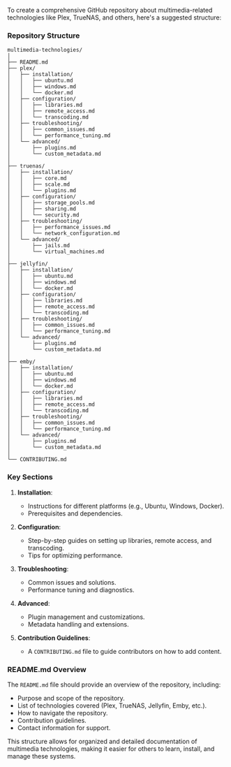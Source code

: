 To create a comprehensive GitHub repository about multimedia-related technologies like Plex, TrueNAS, and others, here's a suggested structure:

### Repository Structure

```plaintext
multimedia-technologies/
│
├── README.md
├── plex/
│   ├── installation/
│   │   ├── ubuntu.md
│   │   ├── windows.md
│   │   └── docker.md
│   ├── configuration/
│   │   ├── libraries.md
│   │   ├── remote_access.md
│   │   └── transcoding.md
│   ├── troubleshooting/
│   │   ├── common_issues.md
│   │   └── performance_tuning.md
│   └── advanced/
│       ├── plugins.md
│       └── custom_metadata.md
│
├── truenas/
│   ├── installation/
│   │   ├── core.md
│   │   ├── scale.md
│   │   └── plugins.md
│   ├── configuration/
│   │   ├── storage_pools.md
│   │   ├── sharing.md
│   │   └── security.md
│   ├── troubleshooting/
│   │   ├── performance_issues.md
│   │   └── network_configuration.md
│   └── advanced/
│       ├── jails.md
│       └── virtual_machines.md
│
├── jellyfin/
│   ├── installation/
│   │   ├── ubuntu.md
│   │   ├── windows.md
│   │   └── docker.md
│   ├── configuration/
│   │   ├── libraries.md
│   │   ├── remote_access.md
│   │   └── transcoding.md
│   ├── troubleshooting/
│   │   ├── common_issues.md
│   │   └── performance_tuning.md
│   └── advanced/
│       ├── plugins.md
│       └── custom_metadata.md
│
├── emby/
│   ├── installation/
│   │   ├── ubuntu.md
│   │   ├── windows.md
│   │   └── docker.md
│   ├── configuration/
│   │   ├── libraries.md
│   │   ├── remote_access.md
│   │   └── transcoding.md
│   ├── troubleshooting/
│   │   ├── common_issues.md
│   │   └── performance_tuning.md
│   └── advanced/
│       ├── plugins.md
│       └── custom_metadata.md
│
└── CONTRIBUTING.md
```

### Key Sections

1. **Installation**:
   - Instructions for different platforms (e.g., Ubuntu, Windows, Docker).
   - Prerequisites and dependencies.

2. **Configuration**:
   - Step-by-step guides on setting up libraries, remote access, and transcoding.
   - Tips for optimizing performance.

3. **Troubleshooting**:
   - Common issues and solutions.
   - Performance tuning and diagnostics.

4. **Advanced**:
   - Plugin management and customizations.
   - Metadata handling and extensions.

5. **Contribution Guidelines**:
   - A `CONTRIBUTING.md` file to guide contributors on how to add content.

### README.md Overview

The `README.md` file should provide an overview of the repository, including:

- Purpose and scope of the repository.
- List of technologies covered (Plex, TrueNAS, Jellyfin, Emby, etc.).
- How to navigate the repository.
- Contribution guidelines.
- Contact information for support.

This structure allows for organized and detailed documentation of multimedia technologies, making it easier for others to learn, install, and manage these systems.
